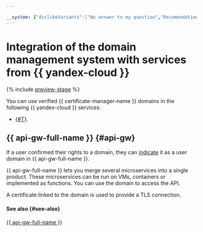 ```yaml
---

__system: {"dislikeVariants":["No answer to my question","Recomendations didn't help","The content doesn't match title","Other"]}
---
```

# Integration of the domain management system with services from {{ yandex-cloud }}

{% include [preview-stage](../../../_includes/certificate-manager/preview-stage.md) %}

You can use verified {{ certificate-manager-name }} domains in the following {{ yandex-cloud }} services:

* [{#T}](#api-gw).

## {{ api-gw-full-name }} {#api-gw}

If a user confirmed their rights to a domain, they can [indicate](../../../api-gateway/operations/api-gw-domains.md) it as a user domain in {{ api-gw-full-name }}.

{{ api-gw-full-name }} lets you merge several microservices into a single product. These microservices can be run on VMs, containers or implemented as functions. You can use the domain to access the API.

A certificate linked to the domain is used to provide a TLS connection.

#### See also {#see-also}

[{{ api-gw-full-name }}](../../../api-gateway/)

